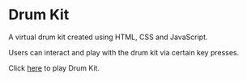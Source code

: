# Drum Kit #
A virtual drum kit created using HTML, CSS and JavaScript.  

Users can interact and play with the drum kit via certain key presses.  

Click <a href="https://jiaxintan1010.github.io/drum-kit/">here</a> to play Drum Kit.
